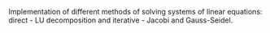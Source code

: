 Implementation of different methods of solving systems of linear equations: direct - LU decomposition and iterative - Jacobi and Gauss-Seidel.
